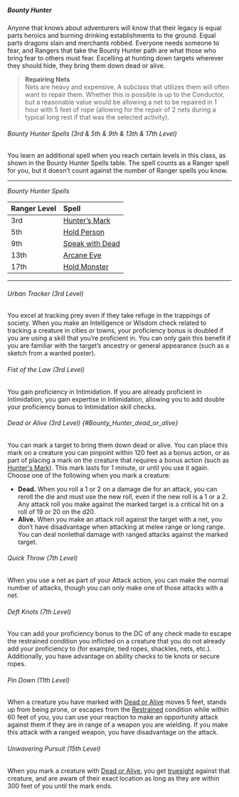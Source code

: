 ##### Bounty Hunter

Anyone that knows about adventurers will know that their legacy is equal parts heroics and burning drinking establishments to the ground. Equal parts dragons slain and merchants robbed. Everyone needs someone to fear, and Rangers that take the Bounty Hunter path are what those who bring fear to others must fear. Excelling at hunting down targets wherever they should hide, they bring them down dead or alive.

> **Repairing Nets**
> \
> Nets are heavy and expensive.
> A subclass that utilizes them will often want to repair them.
> Whether this is possible is up to the Conductor, but a reasonable value would be allowing a net to be repaired in 1 hour with 5 feet of rope (allowing for the repair of 2 nets during a typical long rest if that was the selected activity).

###### Bounty Hunter Spells (3rd & 5th & 9th & 13th & 17th Level)

You learn an additional spell when you reach certain levels in this class, as shown in the Bounty Hunter Spells table.
The spell counts as a Ranger spell for you, but it doesn’t count against the number of Ranger spells you know.

___
<!-- markdownlint-disable-next-line no-emphasis-as-heading -->
_Bounty Hunter Spells_

| Ranger Level | Spell                                               |
|:-------------|:----------------------------------------------------|
|  3rd         | [Hunter’s Mark](#Hunters_Mark_hunters_mark)         |
|  5th         | [Hold Person](#Hold_Person_hold_person)             |
|  9th         | [Speak with Dead](#Speak_with_Dead_speak_with_dead) |
| 13th         | [Arcane Eye](#Arcane_Eye_arcane_eye)                |
| 17th         | [Hold Monster](#Hold_Monster_hold_monster)          |

___

###### Urban Tracker (3rd Level)

You excel at tracking prey even if they take refuge in the trappings of society.
When you make an Intelligence or Wisdom check related to tracking a creature in cities or towns, your proficiency bonus is doubled if you are using a skill that you’re proficient in.
You can only gain this benefit if you are familiar with the target’s ancestry or general appearance (such as a sketch from a wanted poster).

###### Fist of the Law (3rd Level)

You gain proficiency in Intimidation.
If you are already proficient in Intimidation, you gain expertise in Intimidation, allowing you to add double your proficiency bonus to Intimidation skill checks.

###### Dead or Alive (3rd Level) {#Bounty_Hunter_dead_or_alive}

You can mark a target to bring them down dead or alive.
You can place this mark on a creature you can pinpoint within 120 feet as a bonus action, or as part of placing a mark on the creature that requires a bonus action (such as [Hunter's Mark](#Hunters_Mark_hunters_mark)).
This mark lasts for 1 minute, or until you use it again.
Choose one of the following when you mark a creature:

- **Dead.**
  When you roll a 1 or 2 on a damage die for an attack, you can reroll the die and must use the new roll, even if the new roll is a 1 or a 2.
  Any attack roll you make against the marked target is a critical hit on a roll of 19 or 20 on the d20.
- **Alive.**
  When you make an attack roll against the target with a net, you don’t have disadvantage when attacking at melee range or long range.
  You can deal nonlethal damage with ranged attacks against the marked target.

###### Quick Throw (7th Level)

When you use a net as part of your Attack action, you can make the normal number of attacks, though you can only make one of those attacks with a net.

###### Deft Knots (7th Level)

You can add your proficiency bonus to the DC of any check made to escape the restrained condition you inflicted on a creature that you do not already add your proficiency to (for example, tied ropes, shackles, nets, etc.).
Additionally, you have advantage on ability checks to tie knots or secure ropes.

###### Pin Down (11th Level)

When a creature you have marked with [Dead or Alive](#Bounty_Hunter_dead_or_alive) moves 5 feet, stands up from being prone, or escapes from the [Restrained](#Conditions_restrained) condition while within 60 feet of you, you can use your reaction to make an opportunity attack against them if they are in range of a weapon you are wielding.
If you make this attack with a ranged weapon, you have disadvantage on the attack.

###### Unwavering Pursuit (15th Level)

When you mark a creature with [Dead or Alive](#Bounty_Hunter_dead_or_alive), you get [truesight](#Exploration_Environment_truesight) against that creature, and are aware of their exact location as long as they are within 300 feet of you until the mark ends.
